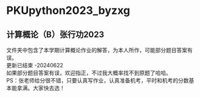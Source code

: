 # PKUpython2023_byzxg
## 计算概论（B）张行功2023  
文件夹中包含了本学期计算概论作业的解答，为本人所作，可能部分题目答案有误。  
更新已结束 -20240622      
如果部分题目答案有误，欢迎指正，不过我大概率找不到原题了哈哈。      
PS：张老师给分很不错，只要认真写作业，认真准备机考，平时和机考的分数基本能拿满。大家快去选！
